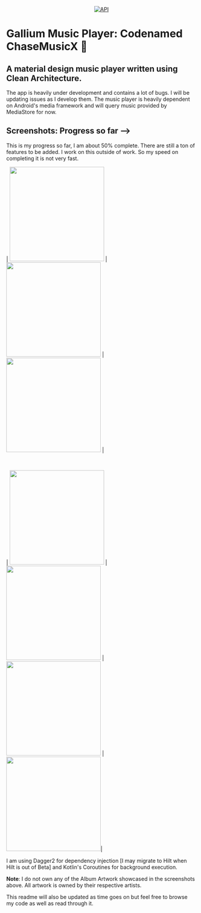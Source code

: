<p align="center">
  <a href="https://android-arsenal.com/api?level=21"><img alt="API" src="https://img.shields.io/badge/API-21%2B-brightgreen.svg?style=flat"/></a>
</p>

# Gallium Music Player: Codenamed ChaseMusicX 🎼

## A material design music player written using Clean Architecture.

The app is heavily under development and contains a lot of bugs. I will be updating issues as I develop them.
The music player is heavily dependent on Android's media framework and will query music provided by MediaStore for now.


## Screenshots: Progress so far -->

This is my progress so far, I am about 50% complete. There are still a ton of features to be added.
I work on this outside of work. So my speed on completing it is not very fast.

| <img src="https://raw.githubusercontent.com/KudzieChase/ChaseMusicX/master/art/albums.png" width="250px" /> | <img src="https://raw.githubusercontent.com/KudzieChase/ChaseMusicX/master/art/artist_detail.png" width="250px" /> | <img src="https://raw.githubusercontent.com/KudzieChase/ChaseMusicX/master/art/artists.png" width="250px" /> |

<br>

| <img src="https://raw.githubusercontent.com/KudzieChase/ChaseMusicX/master/art/detail_view.png" width="250px" /> | <img src="https://raw.githubusercontent.com/KudzieChase/ChaseMusicX/master/art/notification.png" width="250px" /> | <img src="https://raw.githubusercontent.com/KudzieChase/ChaseMusicX/master/art/now_playing.png" width="250px" /> | <img src="https://raw.githubusercontent.com/KudzieChase/ChaseMusicX/master/art/songs.png" width="250px" />|


I am using Dagger2 for dependency injection [I may migrate to Hilt when Hilt is out of Beta] and Kotlin's Coroutines for background execution.

<b>Note</b>: I do not own any of the Album Artwork showcased in the screenshots above. All artwork is owned by their respective artists.

This readme will also be updated as time goes on but feel free to browse my code as well as read through it.
